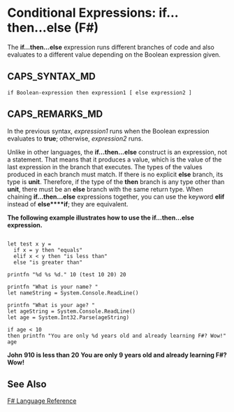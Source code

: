 # Conditional Expressions: if... then...else (F#)

The **if...then...else** expression runs different branches of code and also evaluates to a different value depending on the Boolean expression given.


## CAPS_SYNTAX_MD

```
if Boolean-expression then expression1 [ else expression2 ]
```

## CAPS_REMARKS_MD
In the previous syntax, *expression1* runs when the Boolean expression evaluates to **true**; otherwise, *expression2* runs.

Unlike in other languages, the **if...then...else** construct is an expression, not a statement. That means that it produces a value, which is the value of the last expression in the branch that executes. The types of the values produced in each branch must match. If there is no explicit **else** branch, its type is **unit**. Therefore, if the type of the **then** branch is any type other than **unit**, there must be an **else** branch with the same return type. When chaining **if...then...else** expressions together, you can use the keyword **elif** instead of **else****if**; they are equivalent.

**The following example illustrates how to use the if...then...else expression.**
```

let test x y =
  if x = y then "equals"
  elif x < y then "is less than"
  else "is greater than"

printfn "%d %s %d." 10 (test 10 20) 20

printfn "What is your name? "
let nameString = System.Console.ReadLine()

printfn "What is your age? "
let ageString = System.Console.ReadLine()
let age = System.Int32.Parse(ageString)

if age < 10
then printfn "You are only %d years old and already learning F#? Wow!" age
```

**John**
**910 is less than 20**
**You are only 9 years old and already learning F#? Wow!**
## See Also
[F&#35; Language Reference](F%23+Language+Reference.md)

